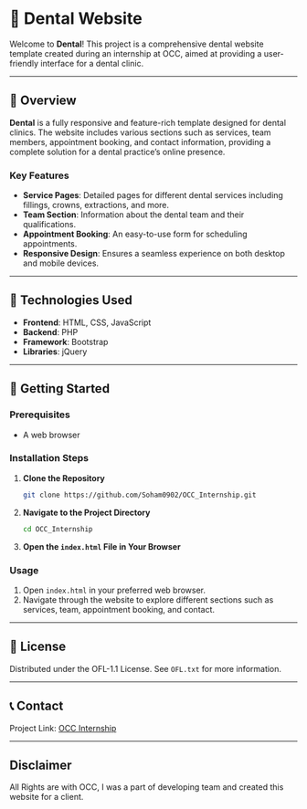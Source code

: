 # 🏥 Dental Website

Welcome to **Dental**! This project is a comprehensive dental website template created during an internship at OCC, aimed at providing a user-friendly interface for a dental clinic.

---

## 📜 Overview

**Dental** is a fully responsive and feature-rich template designed for dental clinics. The website includes various sections such as services, team members, appointment booking, and contact information, providing a complete solution for a dental practice’s online presence.

### Key Features

- **Service Pages**: Detailed pages for different dental services including fillings, crowns, extractions, and more.
- **Team Section**: Information about the dental team and their qualifications.
- **Appointment Booking**: An easy-to-use form for scheduling appointments.
- **Responsive Design**: Ensures a seamless experience on both desktop and mobile devices.

---

## 🔧 Technologies Used

- **Frontend**: HTML, CSS, JavaScript
- **Backend**: PHP
- **Framework**: Bootstrap
- **Libraries**: jQuery

---

## 🚀 Getting Started

### Prerequisites

- A web browser

### Installation Steps

1. **Clone the Repository**
    ```sh
    git clone https://github.com/Soham0902/OCC_Internship.git
    ```

2. **Navigate to the Project Directory**
    ```sh
    cd OCC_Internship
    ```

3. **Open the `index.html` File in Your Browser**

### Usage

1. Open `index.html` in your preferred web browser.
2. Navigate through the website to explore different sections such as services, team, appointment booking, and contact.

---


## 📝 License

Distributed under the OFL-1.1 License. See `OFL.txt` for more information.

---

## 📞 Contact

Project Link: [OCC Internship](https://github.com/Soham0902/OCC_Internship)

---
## Disclaimer
All Rights are with OCC, I was a part of developing team and created this website for a client.
